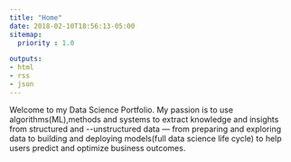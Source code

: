```yaml
---
title: "Home"
date: 2018-02-10T18:56:13-05:00
sitemap:
  priority : 1.0

outputs:
- html
- rss
- json
---
```

Welcome to my Data Science Portfolio. My passion is to use algorithms(ML),methods and systems to extract knowledge and insights from structured and --unstructured data — from preparing and exploring data to building and deploying models(full data science life cycle) to help users predict and optimize business outcomes.
